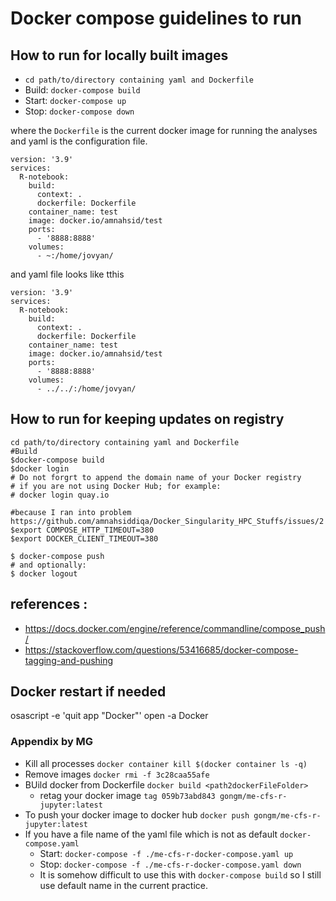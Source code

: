 # Docker compose guidelines to run 


## How to run for locally built  images 
- `cd path/to/directory containing yaml and Dockerfile`
- Build: `docker-compose build`
- Start: `docker-compose up`
- Stop: `docker-compose down`

where the `Dockerfile` is the current docker image for running the analyses and yaml is the configuration file.

```
version: '3.9'
services:
  R-notebook:
    build:
      context: .
      dockerfile: Dockerfile
    container_name: test
    image: docker.io/amnahsid/test
    ports:
      - '8888:8888'
    volumes:
      - ~:/home/jovyan/

```

and yaml file looks like tthis 

```
version: '3.9'
services:
  R-notebook:
    build: 
      context: .
      dockerfile: Dockerfile
    container_name: test
    image: docker.io/amnahsid/test
    ports:
      - '8888:8888'
    volumes:
      - ../../:/home/jovyan/
```

## How to run for keeping updates on registry 

```
cd path/to/directory containing yaml and Dockerfile
#Build
$docker-compose build
$docker login
# Do not forgrt to append the domain name of your Docker registry 
# if you are not using Docker Hub; for example:
# docker login quay.io

#because I ran into problem https://github.com/amnahsiddiqa/Docker_Singularity_HPC_Stuffs/issues/2
$export COMPOSE_HTTP_TIMEOUT=380
$export DOCKER_CLIENT_TIMEOUT=380

$ docker-compose push
# and optionally:
$ docker logout
```

## references : 
- https://docs.docker.com/engine/reference/commandline/compose_push/
- https://stackoverflow.com/questions/53416685/docker-compose-tagging-and-pushing


## Docker restart if needed 
osascript -e 'quit app "Docker"'
open -a Docker



### Appendix by MG
- Kill all processes `docker container kill $(docker container ls -q)` 
- Remove images `docker rmi -f 3c28caa55afe`
- BUild docker from Dockerfile `docker build <path2dockerFileFolder>`
  - retag your docker image `tag 059b73abd843 gongm/me-cfs-r-jupyter:latest`
- To push your docker image to docker hub `docker push gongm/me-cfs-r-jupyter:latest`
- If you have a file name of the yaml file which is not as default `docker-compose.yaml`
  - Start: `docker-compose -f ./me-cfs-r-docker-compose.yaml up`
  - Stop: `docker-compose -f ./me-cfs-r-docker-compose.yaml down` 
  - It is somehow difficult to use this with `docker-compose build` so I still use default name in the current practice.
